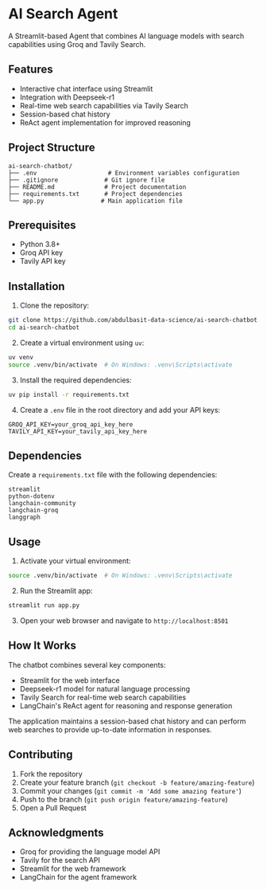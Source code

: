 # AI Search Agent

A Streamlit-based Agent that combines AI language models with search capabilities using Groq and Tavily Search.

## Features

- Interactive chat interface using Streamlit
- Integration with Deepseek-r1
- Real-time web search capabilities via Tavily Search
- Session-based chat history
- ReAct agent implementation for improved reasoning

## Project Structure

```
ai-search-chatbot/
├── .env                    # Environment variables configuration
├── .gitignore             # Git ignore file
├── README.md              # Project documentation
├── requirements.txt       # Project dependencies
└── app.py                # Main application file
```

## Prerequisites

- Python 3.8+
- Groq API key
- Tavily API key

## Installation

1. Clone the repository:
```bash
git clone https://github.com/abdulbasit-data-science/ai-search-chatbot.git
cd ai-search-chatbot
```

2. Create a virtual environment using `uv`:
```bash
uv venv
source .venv/bin/activate  # On Windows: .venv\Scripts\activate
```

3. Install the required dependencies:
```bash
uv pip install -r requirements.txt
```

4. Create a `.env` file in the root directory and add your API keys:
```
GROQ_API_KEY=your_groq_api_key_here
TAVILY_API_KEY=your_tavily_api_key_here
```

## Dependencies

Create a `requirements.txt` file with the following dependencies:

```
streamlit
python-dotenv
langchain-community
langchain-groq
langgraph
```

## Usage

1. Activate your virtual environment:
```bash
source .venv/bin/activate  # On Windows: .venv\Scripts\activate
```

2. Run the Streamlit app:
```bash
streamlit run app.py
```

3. Open your web browser and navigate to `http://localhost:8501`

## How It Works

The chatbot combines several key components:
- Streamlit for the web interface
- Deepseek-r1 model for natural language processing
- Tavily Search for real-time web search capabilities
- LangChain's ReAct agent for reasoning and response generation

The application maintains a session-based chat history and can perform web searches to provide up-to-date information in responses.

## Contributing

1. Fork the repository
2. Create your feature branch (`git checkout -b feature/amazing-feature`)
3. Commit your changes (`git commit -m 'Add some amazing feature'`)
4. Push to the branch (`git push origin feature/amazing-feature`)
5. Open a Pull Request


## Acknowledgments

- Groq for providing the language model API
- Tavily for the search API
- Streamlit for the web framework
- LangChain for the agent framework
